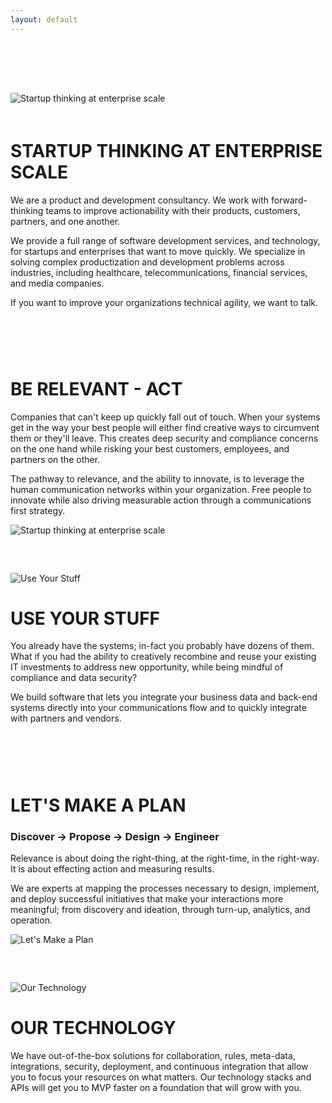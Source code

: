 ```yaml
---
layout: default
---
```


   <div class="container">
   <div class="row" style="padding-top: 60px;" ></div>
    <div class="row" >
        <div class="col-4" style="padding-top: 20px;">
        <img class="lazy" data-src="//wsrv.nl/?url={{ site.url | absolute_url }}/assets/section1.jpg" alt="Startup thinking at enterprise scale" />
        </div>
        <div class="col-8" style="padding-top: 20px;">
            <h1 style="text-transform: uppercase;">Startup thinking at enterprise scale</h1>
            <p>We are a product and development consultancy. We work with forward-thinking teams to improve actionability with their products, customers, partners, and one another.</p>  
            <p>We provide a full range of software development services, and technology, for startups and enterprises that want to move quickly. We specialize in solving complex productization
                and development problems across industries, including healthcare, telecommunications, financial services, and media companies.</p>            
            <p>If you want to improve your organizations technical agility, we want to talk.</p>
       </div>
    </div>
<div class="row" style="padding-top: 60px;" ></div>
    <div class="row">
        <div class="col-8">
         <h1 style="text-transform: uppercase;">Be Relevant - Act</h1>
            <p>Companies that can't keep up quickly fall out of touch. When your systems get in the way your best people will either find creative ways to circumvent them or they'll leave. This creates deep security and compliance concerns on the one hand while risking your best customers, employees, and partners on the other.</p>  
            <p>The pathway to relevance, and the ability to innovate, is to leverage the human communication networks within your organization. Free people to innovate while also driving measurable action through a communications first strategy.</p>            
        </div>
        <div class="col-4">
          <img class="lazy" data-src="//wsrv.nl/?url={{ site.url | absolute_url }}/assets/sub-section-1.jpg" alt="Startup thinking at enterprise scale" />
        </div>
    </div>
<div class="row" style="padding-top: 60px;" ></div>
    <div class="row">
      <div class="col-4">
        <img class="lazy" data-src="//wsrv.nl/?url={{ site.url | absolute_url }}/assets/section-2.jpg" alt="Use Your Stuff" />
        </div>
        <div class="col-8">
            <h1 style="text-transform: uppercase;">Use Your Stuff</h1>
            <p>You already have the systems; in-fact you probably have dozens of them. What if you had the ability to creatively recombine and reuse your existing IT investments to address new opportunity, while being mindful of compliance and data security?</p>  
            <p>We build software that lets you integrate your business data and back-end systems directly into your communications flow and to quickly integrate with partners and vendors.</p>            
       </div>
    </div>
<div class="row" style="padding-top: 60px;" ></div>
    <div class="row">
        <div class="col-8">
         <h1 style="text-transform: uppercase;">Let's Make a plan</h1>
         <h3>Discover → Propose → Design → Engineer</h3>
            <p>Relevance is about doing the right-thing, at the right-time, in the right-way. It is about effecting action and measuring results.</p>  
            <p>We are experts at mapping the processes necessary to design, implement, and deploy successful initiatives that make your interactions more meaningful; from discovery and ideation, through turn-up, analytics, and operation.</p>          
        </div>
        <div class="col-4">
          <img class="lazy" data-src="//wsrv.nl/?url={{ site.url | absolute_url }}/assets/sub-section-3.jpg" alt="Let's Make a Plan" />
       </div>
    </div>
<div class="row" style="padding-top: 60px;" ></div>
     <div class="row">
      <div class="col-4">
        <img class="lazy" data-src="//wsrv.nl/?url={{ site.url | absolute_url }}/assets/section-4.5.jpg" alt="Our Technology" />
        </div>
        <div class="col-8">
            <h1 style="text-transform: uppercase;">Our Technology</h1>
            <p>We have out-of-the-box solutions for collaboration, rules, meta-data, integrations, security, deployment, and continuous integration that allow you to focus your resources on what matters. Our technology stacks and APIs will get you to MVP faster on a foundation that will grow with you.</p>  
       </div>
    </div>
</div>
